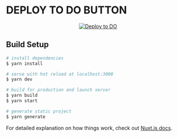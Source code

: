 # DEPLOY TO DO BUTTON

<center><a href="https://cloud.digitalocean.com/apps/new?repo=https://github.com/spiritbro1/opensource-marketplace-frontend/tree/main">
 <img src="https://mp-assets1.sfo2.digitaloceanspaces.com/deploy-to-do/do-btn-blue.svg" alt="Deploy to DO">
</a></center>

## Build Setup

```bash
# install dependencies
$ yarn install

# serve with hot reload at localhost:3000
$ yarn dev

# build for production and launch server
$ yarn build
$ yarn start

# generate static project
$ yarn generate
```

For detailed explanation on how things work, check out [Nuxt.js docs](https://nuxtjs.org).
